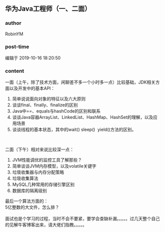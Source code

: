 ## 华为Java工程师（一、二面）
### author 
RobinYM
### post-time 

编辑于  2019-10-16 18:20:50
### content 
<div class="post-topic-des nc-post-content">
 <div>
  一面（上午，除了技术方面，闲聊差不多一个小时多一点）比较基础，JDK相关方面以及开发中的基本API：
 </div>
 <ol>
  <li>
   简单说说面向对象的特征以及六大原则
  </li>
  <li>
   谈谈final、finally、finalize的区别
  </li>
  <li>
   Java中==、equals与hashCode的区别和联系
  </li>
  <li>
   谈谈Java容器ArrayList、LinkedList、HashMap、HashSet的理解，以及应用场景
  </li>
  <li>
   谈谈线程的基本状态，其中的wait() sleep()  yield()方法的区别。
  </li>
 </ol>
 <p>
  <br/>
 </p>
 <div>
  二面（下午）相对来说比较深一点：
 </div>
 <ol>
  <li>
   JVM性能调优的监控工具了解那些？
  </li>
  <li>
   简单谈谈JVM内存模型，以及volatile关键字
  </li>
  <li>
   垃圾收集器与内存分配策略
  </li>
  <li>
   垃圾收集算法
  </li>
  <li>
   MySQL几种常用的存储引擎区别
  </li>
  <li>
   数据库的隔离级别
  </li>
 </ol>
 <div>
  最后一个算法方面的：
 </div>
 <div>
  5亿整数的大文件，怎么排？
 </div>
 <div>
  <br/>
 </div>
 <div>
  面试也是个学习的过程，当时不会不要紧，要学会查缺补漏。。。。。过几天整个自己的见解牛客博客出来，请大佬们指教。。。。。
 </div>
 <div>
  <br/>
 </div>
</div>
